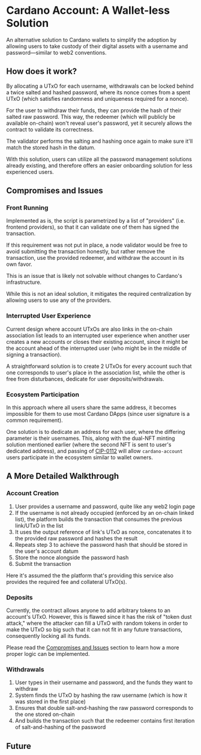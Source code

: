 # Cardano Account: A Wallet-less Solution

An alternative solution to Cardano wallets to simplify the adoption by allowing
users to take custody of their digital assets with a username and
password—similar to web2 conventions.

## How does it work?

By allocating a UTxO for each username, withdrawals can be locked behind a
twice salted and hashed password, where its nonce comes from a spent UTxO (which
satisfies randomness and uniqueness required for a nonce).

For the user to withdraw their funds, they can provide the hash of their salted
raw password. This way, the redeemer (which will publicly be available on-chain)
won't reveal user's password, yet it securely allows the contract to validate
its correctness.

The validator performs the salting and hashing once again to make sure it'll
match the stored hash in the datum.

With this solution, users can utilize all the password management solutions
already existing, and therefore offers an easier onboarding solution for less
experienced users.

## Compromises and Issues

### Front Running

Implemented as is, the script is parametrized by a list of "providers" (i.e.
frontend providers), so that it can validate one of them has signed the
transaction.

If this requirement was not put in place, a node validator would be free to
avoid submitting the transaction honestly, but rather remove the transaction,
use the provided redeemer, and withdraw the account in its own favor.

This is an issue that is likely not solvable without changes to Cardano's
infrastructure.

While this is not an ideal solution, it mitigates the required centralization by
allowing users to use any of the providers.

### Interrupted User Experience

Current design where account UTxOs are also links in the on-chain association
list leads to an interrupted user experience when another user creates a new
accounts or closes their existing account, since it might be the account ahead
of the interrupted user (who might be in the middle of signing a transaction).

A straightforward solution is to create 2 UTxOs for every account such that one
corresponds to user's place in the association list, while the other is free
from disturbances, dedicate for user deposits/withdrawals.

### Ecosystem Participation

In this approach where all users share the same address, it becomes impossible
for them to use most Cardano DApps (since user signature is a common
requirement).

One solution is to dedicate an address for each user, where the differing
parameter is their usernames. This, along with the dual-NFT minting solution
mentioned earlier (where the second NFT is sent to user's dedicated address),
and passing of [CIP-0112]() will allow `cardano-account` users participate in
the ecosystem similar to wallet owners.

## A More Detailed Walkthrough

### Account Creation

1. User provides a username and password, quite like any web2 login page
2. If the username is not already occupied (enforced by an on-chain linked
   list), the platform builds the transaction that consumes the previous
   link/UTxO in the list
3. It uses the output reference of link's UTxO as nonce, concatenates it to the
   provided raw password and hashes the result
4. Repeats step 3 to achieve the password hash that should be stored in the
   user's account datum
5. Store the nonce alongside the password hash
6. Submit the transaction

Here it's assumed the the platform that's providing this service also provides
the required fee and collateral UTxO(s).

### Deposits

Currently, the contract allows anyone to add arbitrary tokens to an account's
UTxO. However, this is flawed since it has the risk of "token dust attack,"
where the attacker can fill a UTxO with random tokens in order to make the UTxO
so big such that it can not fit in any future transactions, consequently locking
all its funds.

Please read the [Compromises and Issues](#compromises-and-issues) section to
learn how a more proper logic can be implemented.

### Withdrawals

1. User types in their username and password, and the funds they want to
   withdraw
2. System finds the UTxO by hashing the raw username (which is how it was stored
   in the first place)
3. Ensures that double salt-and-hashing the raw password corresponds to the one
   stored on-chain
4. And builds the transaction such that the redeemer contains first iteration of
   salt-and-hashing of the password

## Future
